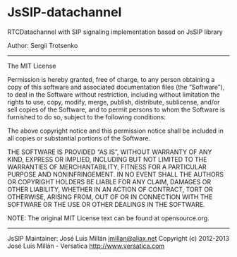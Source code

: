JsSIP-datachannel
=================

RTCDatachannel with SIP signaling implementation based on JsSIP library

Author: Sergii Trotsenko



---------------
The MIT License

Permission is hereby granted, free of charge, to any person obtaining a copy of this software and associated documentation files (the “Software”), to deal in the Software without restriction, including without limitation the rights to use, copy, modify, merge, publish, distribute, sublicense, and/or sell copies of the Software, and to permit persons to whom the Software is furnished to do so, subject to the following conditions:

The above copyright notice and this permission notice shall be included in all copies or substantial portions of the Software.

THE SOFTWARE IS PROVIDED “AS IS”, WITHOUT WARRANTY OF ANY KIND, EXPRESS OR IMPLIED, INCLUDING BUT NOT LIMITED TO THE WARRANTIES OF MERCHANTABILITY, FITNESS FOR A PARTICULAR PURPOSE AND NONINFRINGEMENT. IN NO EVENT SHALL THE AUTHORS OR COPYRIGHT HOLDERS BE LIABLE FOR ANY CLAIM, DAMAGES OR OTHER LIABILITY, WHETHER IN AN ACTION OF CONTRACT, TORT OR OTHERWISE, ARISING FROM, OUT OF OR IN CONNECTION WITH THE SOFTWARE OR THE USE OR OTHER DEALINGS IN THE SOFTWARE.

NOTE: The original MIT License text can be found at opensource.org.

---------------

JsSIP
Maintainer: José Luis Millán <jmillan@aliax.net>
Copyright (c) 2012-2013 José Luis Millán - Versatica <http://www.versatica.com>
